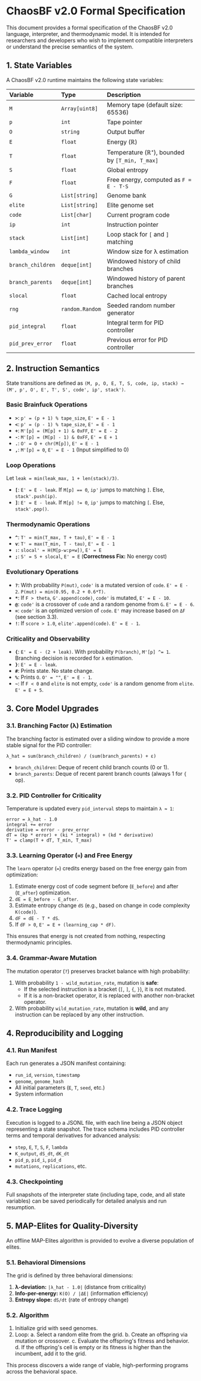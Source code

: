 # ChaosBF v2.0 Formal Specification

This document provides a formal specification of the ChaosBF v2.0 language, interpreter, and thermodynamic model. It is intended for researchers and developers who wish to implement compatible interpreters or understand the precise semantics of the system.

## 1. State Variables

A ChaosBF v2.0 runtime maintains the following state variables:

| Variable | Type | Description |
|:---|:---|:---|
| `M` | `Array[uint8]` | Memory tape (default size: 65536) |
| `p` | `int` | Tape pointer |
| `O` | `string` | Output buffer |
| `E` | `float` | Energy (ℝ) |
| `T` | `float` | Temperature (ℝ⁺), bounded by `[T_min, T_max]` |
| `S` | `float` | Global entropy |
| `F` | `float` | Free energy, computed as `F = E - T·S` |
| `G` | `List[string]` | Genome bank |
| `elite` | `List[string]` | Elite genome set |
| `code` | `List[char]` | Current program code |
| `ip` | `int` | Instruction pointer |
| `stack` | `List[int]` | Loop stack for `[` and `]` matching |
| `lambda_window` | `int` | Window size for λ estimation |
| `branch_children` | `deque[int]` | Windowed history of child branches |
| `branch_parents` | `deque[int]` | Windowed history of parent branches |
| `slocal` | `float` | Cached local entropy |
| `rng` | `random.Random` | Seeded random number generator |
| `pid_integral` | `float` | Integral term for PID controller |
| `pid_prev_error` | `float` | Previous error for PID controller |

## 2. Instruction Semantics

State transitions are defined as `(M, p, O, E, T, S, code, ip, stack) → (M', p', O', E', T', S', code', ip', stack')`.

### Basic Brainfuck Operations

- **`>`**: `p' = (p + 1) % tape_size`, `E' = E - 1`
- **`<`**: `p' = (p - 1) % tape_size`, `E' = E - 1`
- **`+`**: `M'[p] = (M[p] + 1) & 0xFF`, `E' = E - 2`
- **`-`**: `M'[p] = (M[p] - 1) & 0xFF`, `E' = E + 1`
- **`.`**: `O' = O + chr(M[p])`, `E' = E - 1`
- **`,`**: `M'[p] = 0`, `E' = E - 1` (Input simplified to 0)

### Loop Operations

Let `leak = min(leak_max, 1 + len(stack)/3)`.

- **`[`**: `E' = E - leak`. If `M[p] == 0`, `ip'` jumps to matching `]`. Else, `stack'.push(ip)`.
- **`]`**: `E' = E - leak`. If `M[p] != 0`, `ip'` jumps to matching `[`. Else, `stack'.pop()`.

### Thermodynamic Operations

- **`^`**: `T' = min(T_max, T + tau)`, `E' = E - 1`
- **`v`**: `T' = max(T_min, T - tau)`, `E' = E - 1`
- **`:`**: `slocal' = H(M[p-w:p+w])`, `E' = E`
- **`;`**: `S' = S + slocal`, `E' = E` (**Correctness Fix:** No energy cost)

### Evolutionary Operations

- **`?`**: With probability `P(mut)`, `code'` is a mutated version of `code`. `E' = E - 2`. `P(mut) = min(0.95, 0.2 + 0.6*T)`.
- **`*`**: If `F > theta`, `G'.append(code)`, `code'` is mutated, `E' = E - 10`.
- **`@`**: `code'` is a crossover of `code` and a random genome from `G`. `E' = E - 6`.
- **`=`**: `code'` is an optimized version of `code`. `E'` may increase based on `ΔF` (see section 3.3).
- **`!`**: If `score > 1.0`, `elite'.append(code)`. `E' = E - 1`.

### Criticality and Observability

- **`{`**: `E' = E - (2 + leak)`. With probability `P(branch)`, `M'[p] ^= 1`. Branching decision is recorded for `λ` estimation.
- **`}`**: `E' = E - leak`.
- **`#`**: Prints state. No state change.
- **`%`**: Prints `O`. `O' = ""`, `E' = E - 1`.
- **`~`**: If `F < 0` and `elite` is not empty, `code'` is a random genome from `elite`. `E' = E + 5`.

## 3. Core Model Upgrades

### 3.1. Branching Factor (λ) Estimation

The branching factor is estimated over a sliding window to provide a more stable signal for the PID controller:

```
λ_hat = sum(branch_children) / (sum(branch_parents) + ε)
```

- `branch_children`: Deque of recent child branch counts (0 or 1).
- `branch_parents`: Deque of recent parent branch counts (always 1 for `{` op).

### 3.2. PID Controller for Criticality

Temperature is updated every `pid_interval` steps to maintain `λ ≈ 1`:

```
error = λ_hat - 1.0
integral += error
derivative = error - prev_error
dT = (kp * error) + (ki * integral) + (kd * derivative)
T' = clamp(T + dT, T_min, T_max)
```

### 3.3. Learning Operator (`=`) and Free Energy

The `learn` operator (`=`) credits energy based on the free energy gain from optimization:

1.  Estimate energy cost of code segment before (`E_before`) and after (`E_after`) optimization.
2.  `dE = E_before - E_after`.
3.  Estimate entropy change `dS` (e.g., based on change in code complexity `K(code)`).
4.  `dF = dE - T * dS`.
5.  If `dF > 0`, `E' = E + (learning_cap * dF)`.

This ensures that energy is not created from nothing, respecting thermodynamic principles.

### 3.4. Grammar-Aware Mutation

The mutation operator (`?`) preserves bracket balance with high probability:

1.  With probability `1 - wild_mutation_rate`, mutation is **safe**:
    - If the selected instruction is a bracket (`[`, `]`, `{`, `}`), it is not mutated.
    - If it is a non-bracket operator, it is replaced with another non-bracket operator.
2.  With probability `wild_mutation_rate`, mutation is **wild**, and any instruction can be replaced by any other instruction.

## 4. Reproducibility and Logging

### 4.1. Run Manifest

Each run generates a JSON manifest containing:
- `run_id`, `version`, `timestamp`
- `genome`, `genome_hash`
- All initial parameters (`E`, `T`, `seed`, etc.)
- System information

### 4.2. Trace Logging

Execution is logged to a JSONL file, with each line being a JSON object representing a state snapshot. The trace schema includes PID controller terms and temporal derivatives for advanced analysis:

- `step`, `E`, `T`, `S`, `F`, `lambda`
- `K_output`, `dS_dt`, `dK_dt`
- `pid_p`, `pid_i`, `pid_d`
- `mutations`, `replications`, etc.

### 4.3. Checkpointing

Full snapshots of the interpreter state (including tape, code, and all state variables) can be saved periodically for detailed analysis and run resumption.

## 5. MAP-Elites for Quality-Diversity

An offline MAP-Elites algorithm is provided to evolve a diverse population of elites.

### 5.1. Behavioral Dimensions

The grid is defined by three behavioral dimensions:
1.  **λ-deviation:** `|λ_hat - 1.0|` (distance from criticality)
2.  **Info-per-energy:** `K(O) / |ΔE|` (information efficiency)
3.  **Entropy slope:** `dS/dt` (rate of entropy change)

### 5.2. Algorithm

1.  Initialize grid with seed genomes.
2.  Loop:
    a. Select a random elite from the grid.
    b. Create an offspring via mutation or crossover.
    c. Evaluate the offspring's fitness and behavior.
    d. If the offspring's cell is empty or its fitness is higher than the incumbent, add it to the grid.

This process discovers a wide range of viable, high-performing programs across the behavioral space.


